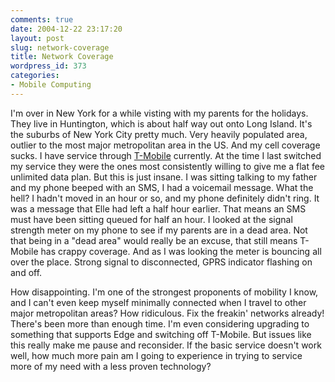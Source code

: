 ```yaml
---
comments: true
date: 2004-12-22 23:17:20
layout: post
slug: network-coverage
title: Network Coverage
wordpress_id: 373
categories:
- Mobile Computing
---
```


I'm over in New York for a while visting with my parents for the holidays. They live in Huntington, which is about half way out onto Long Island. It's the suburbs of New York City pretty much. Very heavily populated area, outlier to the most major metropolitan area in the US. And my cell coverage sucks.  I have service through [T-Mobile](http://www.tmobile.com/) currently. At the time I last switched my service they were the ones most consistently willing to give me a flat fee unlimited data plan. But this is just insane. I was sitting talking to my father and my phone beeped with an SMS, I had a voicemail message. What the hell?  I hadn't moved in an hour or so, and my phone definitely didn't ring. It was a message that Elle had left a half hour earlier. That means an SMS must have been sitting queued for half an hour. I looked at the signal strength meter on my phone to see if my parents are in a dead area. Not that being in a "dead area" would really be an excuse, that still means T-Mobile has crappy coverage. And as I was looking the meter is bouncing all over the place.  Strong signal to disconnected, GPRS indicator flashing on and off.

How disappointing. I'm one of the strongest proponents of mobility I know, and I can't even keep myself minimally connected when I travel to other major metropolitan areas? How ridiculous. Fix the freakin' networks already! There's been more than enough time. I'm even considering upgrading to something that supports Edge and switching off T-Mobile. But issues like this really make me pause and reconsider. If the basic service doesn't work well, how much more pain am I going to experience in trying to service more of my need with a less proven technology?
